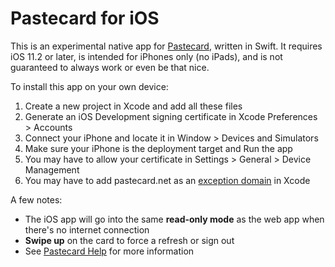 # Pastecard for iOS

This is an experimental native app for [Pastecard](http://pastecard.net), written in Swift. It requires iOS 11.2 or later, is intended for iPhones only (no iPads), and is not guaranteed to always work or even be that nice.

To install this app on your own device:
1. Create a new project in Xcode and add all these files
2. Generate an iOS Development signing certificate in Xcode Preferences > Accounts
3. Connect your iPhone and locate it in Window > Devices and Simulators
4. Make sure your iPhone is the deployment target and Run the app
5. You may have to allow your certificate in Settings > General > Device Management
6. You may have to add pastecard.net as an [exception domain](https://stackoverflow.com/questions/31254725/transport-security-has-blocked-a-cleartext-http) in Xcode 

A few notes:
* The iOS app will go into the same __read-only mode__ as the web app when there's no internet connection
* __Swipe up__ on the card to force a refresh or sign out
* See [Pastecard Help](http://pastecard.net/help/) for more information
